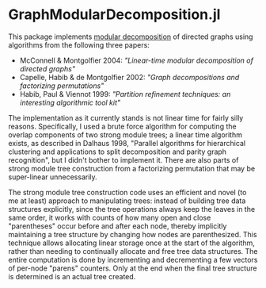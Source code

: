 # GraphModularDecomposition.jl

This package implements [modular decomposition](https://en.wikipedia.org/wiki/Modular_decomposition)
of directed graphs using algorithms from the following three papers:

* McConnell & Montgolfier 2004: _"Linear-time modular decomposition of directed graphs"_
* Capelle, Habib & de Montgolfier 2002: _"Graph decompositions and factorizing permutations"_
* Habib, Paul & Viennot 1999: _"Partition refinement techniques: an interesting algorithmic tool kit"_

The implementation as it currently stands is not linear time for fairly silly reasons. Specifically,
I used a brute force algorithm for computing the overlap components of two strong module trees; a
linear time algorithm exists, as described in Dalhaus 1998, "Parallel algorithms for hierarchical
clustering and applications to split decomposition and parity graph recognition", but I didn't
bother to implement it. There are also parts of strong module tree construction from a factorizing
permutation that may be super-linear unnecessarily.

The strong module tree construction code uses an efficient and novel (to me at least) approach to
manipulating trees: instead of building tree data structures explicitly, since the tree operations
always keep the leaves in the same order, it works with counts of how many open and close
"parentheses" occur before and after each node, thereby implicitly maintaining a tree structure by
changing how nodes are parenthesized. This technique allows allocating linear storage once at the
start of the algorithm, rather than needing to continually allocate and free tree data structures.
The entire computation is done by incrementing and decrementing a few vectors of per-node "parens"
counters. Only at the end when the final tree structure is determined is an actual tree created.
